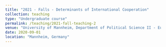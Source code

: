 ```yaml
---
title: "2021 - Falls - Determinants of International Cooperation"
collection: teaching
type: "Undergraduate course"
permalink: /teaching/2021-fall-teaching-2
venue: "University of Mannheim, Department of Political Science II - European Politics"
date: 2020-09-01
location: "Mannheim, Germany"
---
```

